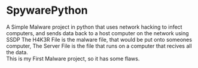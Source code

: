 # SpywarePython
A Simple Malware project in python that uses network hacking to infect computers, and sends data back to a host computer on the network using SSDP
The H4K3R File is the malware file, that would be put onto someones computer, The Server File is the file that runs on a computer that recives all the data.\
This is my First Malware project, so it has some flaws.
